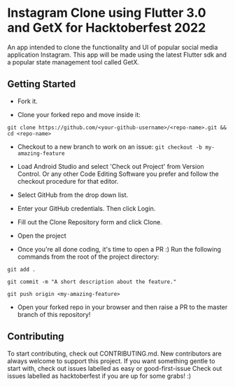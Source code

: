 # Instagram Clone using Flutter 3.0 and GetX for Hacktoberfest 2022

An app intended to clone the functionality and UI of popular social media application Instagram. This app will be made using the latest Flutter sdk and a popular state management tool called GetX.


## Getting Started

* Fork it.

* Clone your forked repo and move inside it:

```git clone https://github.com/<your-github-username>/<repo-name>.git && cd <repo-name>```

* Checkout to a new branch to work on an issue:
```git checkout -b my-amazing-feature```

* Load Android Studio and select 'Check out Project' from Version Control. Or any other Code Editing Software you prefer and follow the checkout procedure for that editor.

* Select GitHub from the drop down list.

* Enter your GitHub credentials. Then click Login.

* Fill out the Clone Repository form and click Clone.

* Open the project

* Once you're all done coding, it's time to open a PR :) Run the following commands from the root of the project directory:

```git add .```

```git commit -m "A short description about the feature."```

```git push origin <my-amazing-feature>```

* Open your forked repo in your browser and then raise a PR to the master branch of this repository!

## Contributing
To start contributing, check out CONTRIBUTING.md. New contributors are always welcome to support this project. If you want something gentle to start with, check out issues labelled as easy or good-first-issue Check out issues labelled as hacktoberfest if you are up for some grabs! :)

​

